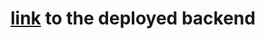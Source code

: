 # [link]([url](https://phonebook-backend-936g.onrender.com)https://phonebook-backend-936g.onrender.com) to the deployed backend
